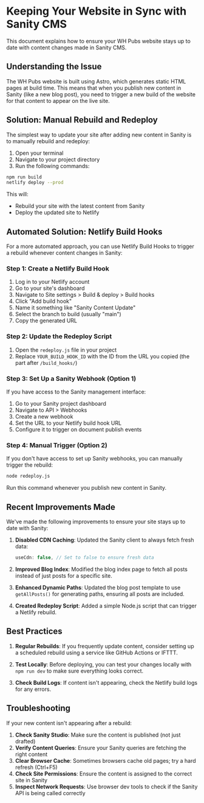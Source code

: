 # Keeping Your Website in Sync with Sanity CMS

This document explains how to ensure your WH Pubs website stays up to date with content changes made in Sanity CMS.

## Understanding the Issue

The WH Pubs website is built using Astro, which generates static HTML pages at build time. This means that when you publish new content in Sanity (like a new blog post), you need to trigger a new build of the website for that content to appear on the live site.

## Solution: Manual Rebuild and Redeploy

The simplest way to update your site after adding new content in Sanity is to manually rebuild and redeploy:

1. Open your terminal
2. Navigate to your project directory
3. Run the following commands:

```bash
npm run build
netlify deploy --prod
```

This will:
- Rebuild your site with the latest content from Sanity
- Deploy the updated site to Netlify

## Automated Solution: Netlify Build Hooks

For a more automated approach, you can use Netlify Build Hooks to trigger a rebuild whenever content changes in Sanity:

### Step 1: Create a Netlify Build Hook

1. Log in to your Netlify account
2. Go to your site's dashboard
3. Navigate to Site settings > Build & deploy > Build hooks
4. Click "Add build hook"
5. Name it something like "Sanity Content Update"
6. Select the branch to build (usually "main")
7. Copy the generated URL

### Step 2: Update the Redeploy Script

1. Open the `redeploy.js` file in your project
2. Replace `YOUR_BUILD_HOOK_ID` with the ID from the URL you copied (the part after `/build_hooks/`)

### Step 3: Set Up a Sanity Webhook (Option 1)

If you have access to the Sanity management interface:

1. Go to your Sanity project dashboard
2. Navigate to API > Webhooks
3. Create a new webhook
4. Set the URL to your Netlify build hook URL
5. Configure it to trigger on document publish events

### Step 4: Manual Trigger (Option 2)

If you don't have access to set up Sanity webhooks, you can manually trigger the rebuild:

```bash
node redeploy.js
```

Run this command whenever you publish new content in Sanity.

## Recent Improvements Made

We've made the following improvements to ensure your site stays up to date with Sanity:

1. **Disabled CDN Caching**: Updated the Sanity client to always fetch fresh data:
   ```javascript
   useCdn: false, // Set to false to ensure fresh data
   ```

2. **Improved Blog Index**: Modified the blog index page to fetch all posts instead of just posts for a specific site.

3. **Enhanced Dynamic Paths**: Updated the blog post template to use `getAllPosts()` for generating paths, ensuring all posts are included.

4. **Created Redeploy Script**: Added a simple Node.js script that can trigger a Netlify rebuild.

## Best Practices

1. **Regular Rebuilds**: If you frequently update content, consider setting up a scheduled rebuild using a service like GitHub Actions or IFTTT.

2. **Test Locally**: Before deploying, you can test your changes locally with `npm run dev` to make sure everything looks correct.

3. **Check Build Logs**: If content isn't appearing, check the Netlify build logs for any errors.

## Troubleshooting

If your new content isn't appearing after a rebuild:

1. **Check Sanity Studio**: Make sure the content is published (not just drafted)
2. **Verify Content Queries**: Ensure your Sanity queries are fetching the right content
3. **Clear Browser Cache**: Sometimes browsers cache old pages; try a hard refresh (Ctrl+F5)
4. **Check Site Permissions**: Ensure the content is assigned to the correct site in Sanity
5. **Inspect Network Requests**: Use browser dev tools to check if the Sanity API is being called correctly
